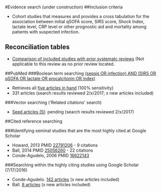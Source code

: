 #Evidence search
(under construction)
##Inclusion criteria
* Cohort studies that measures and provides a cross tabulation for the association between initial qSOFA score, SIRS score, Shock Index, lactate level, CRP level or other prognostic aid and mortality among patients with suspected infection.

## Reconciliation tables
* [Comparison of included studies with prior systematc reviews](../../tree/master/reconciliation-tables/) (Not applicable to this review as no prior review located.

##PubMed
###Boolean term searching
[(sepsis OR infection) AND (SIRS OR qSOFA OR lactate OR procalcitonin OR index)](https://www.ncbi.nlm.nih.gov/pubmed?cmd=Search&tool=SUMSearch2plugins&term=preterm%20AND%20interval%20AND%20%28propensity%20OR%20matched%20OR%20conditional%29)
* Retrieves all [five articles in hand](https://www.ncbi.nlm.nih.gov/pubmed?cmd=Search&tool=SUMSearch2plugins&term=28178044%5BPMID%5D%20OR%20%2027367283%5BPMID%5D%20OR%2027405702%5BPMID%5D%20OR%2025056260%5BPMID%5D%20OR%2022791206%5BPMID%5D) (100% sensitivity)
* 331 articles (search results reviewed 2/x/2017; x new articles included)

###Vector searching ('Related citations' search)
* [Seed articles (5)](https://www.ncbi.nlm.nih.gov/pubmed?cmd=Search&tool=SUMSearch2plugins&term=28178044%5BPMID%5D%20OR%20%2027367283%5BPMID%5D%20OR%2027405702%5BPMID%5D%20OR%2025056260%5BPMID%5D%20OR%2022791206%5BPMID%5D): pending (search results reviewed 2/x/2017)

##Cited reference searching

###Identifying seminal studies that are the most highly cited at Google Scholar
- Howard, 2013 PMID [22791206](https://pubmed.gov/22791206) - 9 citations
- Ball, 2014 PMID [25056260](https://pubmed.gov/25056260) - 22 citations
- Conde-Agudelo, 2006 PMID [16622143](https://pubmed.gov/16622143)

###Searching within the highly citing studies using Google Scholar (7/17/2016)
- Conde-Agudelo. [142 articles](https://scholar.google.com/scholar?q=propensity+OR+matched+OR+conditional&btnG=&hl=en&as_sdt=2005&sciodt=0%2C5&cites=7045961145256729995&scipsc=1) (x new articles included)
- Ball.  [8 articles](https://scholar.google.com/scholar?q=propensity+OR+matched+OR+conditional&btnG=&hl=en&as_sdt=2005&sciodt=0%2C5&cites=10764913834475512844&scipsc=1) (x new articles included)
